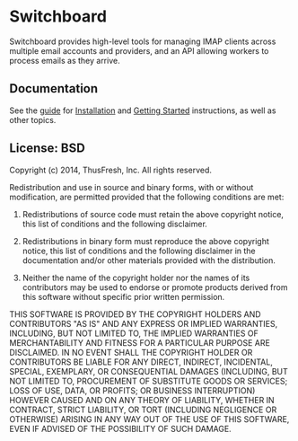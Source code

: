 # Switchboard

Switchboard provides high-level tools for managing IMAP clients across
multiple email accounts and providers, and an API allowing workers to
process emails as they arrive.

## Documentation

See the
[guide](https://bitbucket.org/thusfresh/imapswitchboard/src/master/guide/toc.md)
for
[Installation](https://bitbucket.org/thusfresh/imapswitchboard/src/master/guide/installation.md)
and
[Getting Started](https://bitbucket.org/thusfresh/imapswitchboard/src/master/guide/getting-started.md)
instructions, as well as other topics.

## License: BSD

Copyright (c) 2014, ThusFresh, Inc.
All rights reserved.

Redistribution and use in source and binary forms, with or without modification, are permitted provided that the following conditions are met:

1. Redistributions of source code must retain the above copyright notice, this list of conditions and the following disclaimer.

2. Redistributions in binary form must reproduce the above copyright notice, this list of conditions and the following disclaimer in the documentation and/or other materials provided with the distribution.

3. Neither the name of the copyright holder nor the names of its contributors may be used to endorse or promote products derived from this software without specific prior written permission.

THIS SOFTWARE IS PROVIDED BY THE COPYRIGHT HOLDERS AND CONTRIBUTORS "AS IS" AND ANY EXPRESS OR IMPLIED WARRANTIES, INCLUDING, BUT NOT LIMITED TO, THE IMPLIED WARRANTIES OF MERCHANTABILITY AND FITNESS FOR A PARTICULAR PURPOSE ARE DISCLAIMED. IN NO EVENT SHALL THE COPYRIGHT HOLDER OR CONTRIBUTORS BE LIABLE FOR ANY DIRECT, INDIRECT, INCIDENTAL, SPECIAL, EXEMPLARY, OR CONSEQUENTIAL DAMAGES (INCLUDING, BUT NOT LIMITED TO, PROCUREMENT OF SUBSTITUTE GOODS OR SERVICES; LOSS OF USE, DATA, OR PROFITS; OR BUSINESS INTERRUPTION) HOWEVER CAUSED AND ON ANY THEORY OF LIABILITY, WHETHER IN CONTRACT, STRICT LIABILITY, OR TORT (INCLUDING NEGLIGENCE OR OTHERWISE) ARISING IN ANY WAY OUT OF THE USE OF THIS SOFTWARE, EVEN IF ADVISED OF THE POSSIBILITY OF SUCH DAMAGE.

